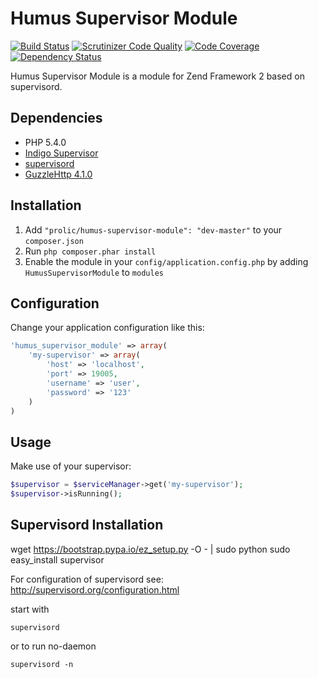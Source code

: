 Humus Supervisor Module
=======================

[![Build Status](https://travis-ci.org/prolic/HumusSupervisorModule.svg?branch=master)](https://travis-ci.org/prolic/HumusSupervisorModule)
[![Scrutinizer Code Quality](https://scrutinizer-ci.com/g/prolic/HumusSupervisorModule/badges/quality-score.png?b=master)](https://scrutinizer-ci.com/g/prolic/HumusSupervisorModule/?branch=master)
[![Code Coverage](https://scrutinizer-ci.com/g/prolic/HumusSupervisorModule/badges/coverage.png?b=master)](https://scrutinizer-ci.com/g/prolic/HumusSupervisorModule/?branch=master)
[![Dependency Status](https://www.versioneye.com/user/projects/53c670c8a54f97c98f000002/badge.svg?style=flat)](https://www.versioneye.com/user/projects/53c670c8a54f97c98f000002)

Humus Supervisor Module is a module for Zend Framework 2 based on supervisord.

Dependencies
------------

 - PHP 5.4.0
 - [Indigo Supervisor](https://github.com/indigophp/supervisor)
 - [supervisord](http://www.supervisdord.com)
 - [GuzzleHttp 4.1.0](https://github.com/guzzle/guzzle)

Installation
------------

 1.  Add `"prolic/humus-supervisor-module": "dev-master"` to your `composer.json`
 2.  Run `php composer.phar install`
 3.  Enable the module in your `config/application.config.php` by adding `HumusSupervisorModule` to `modules`

Configuration
-------------

Change your application configuration like this:

``` php
'humus_supervisor_module' => array(
    'my-supervisor' => array(
        'host' => 'localhost',
        'port' => 19005,
        'username' => 'user',
        'password' => '123'
    )
)
```

Usage
-----

Make use of your supervisor:

``` php
$supervisor = $serviceManager->get('my-supervisor');
$supervisor->isRunning();
```

Supervisord Installation
------------------------

wget https://bootstrap.pypa.io/ez_setup.py -O - | sudo python
sudo easy_install supervisor

For configuration of supervisord see: http://supervisord.org/configuration.html

start with

    supervisord

or to run no-daemon

    supervisord -n
